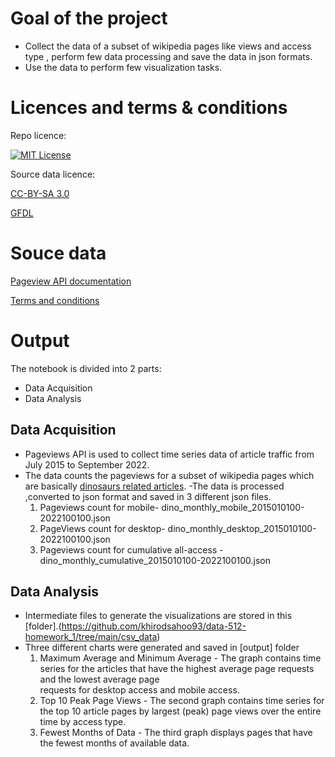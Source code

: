 
# Goal of the project

- Collect the data of a subset of wikipedia pages like views and access type , perform few data processing and save the data in json formats. 
- Use the data to perform few visualization tasks.

# Licences and terms & conditions

Repo licence:

[![MIT License][license-shield]][license-url]

Source data licence:

[CC-BY-SA 3.0](https://creativecommons.org/licenses/by-sa/3.0/) 

[GFDL](https://www.gnu.org/copyleft/fdl.html) 

# Souce data

[Pageview API documentation](https://wikitech.wikimedia.org/wiki/Analytics/AQS/Pageviews)

[Terms and conditions](https://www.mediawiki.org/wiki/REST_API#Terms_and_conditions)
 
# Output

The notebook is divided into 2 parts:

- Data Acquisition
- Data Analysis

## Data Acquisition
- Pageviews API is used to collect time series data of article traffic from July 2015 to September 2022.
- The data counts the pageviews for a subset of wikipedia pages which are basically [dinosaurs related articles](https://github.com/khirodsahoo93/data-512-homework_1/blob/main/dinosaurs.csv).
-The data is processed ,converted to json format and saved in 3 different json files.
  1. Pageviews count for mobile- dino_monthly_mobile_2015010100-2022100100.json
  2. PageViews count for desktop- dino_monthly_desktop_2015010100-2022100100.json
  3. Pageviews count for cumulative all-access - dino_monthly_cumulative_2015010100-2022100100.json

## Data Analysis

- Intermediate files to generate the visualizations are stored in this [folder].(https://github.com/khirodsahoo93/data-512-homework_1/tree/main/csv_data)
- Three different charts were generated and saved in [output] folder
   1. Maximum Average and Minimum Average - The graph contains time series for the articles that have the highest average page requests and the lowest average page  
      requests for desktop access and mobile access. 
   2. Top 10 Peak Page Views - The second graph contains time series for the top 10 article pages by largest (peak) page views over the entire time by access type.
   3. Fewest Months of Data - The third graph displays pages that have the fewest months of available data.

 

<!-- MARKDOWN LINKS & IMAGES -->
<!-- https://www.markdownguide.org/basic-syntax/#reference-style-links -->
[license-url]:https://github.com/khirodsahoo93/data-512-homework_1/blob/main/LICENSE
[license-shield]: https://img.shields.io/github/license/othneildrew/Best-README-Template.svg?style=for-the-badge
